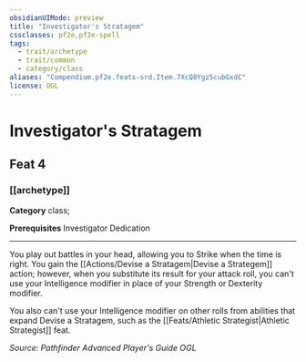 ```yaml
---
obsidianUIMode: preview
title: "Investigator's Stratagem"
cssclasses: pf2e,pf2e-spell
tags:
  - trait/archetype
  - trait/common
  - category/class
aliases: "Compendium.pf2e.feats-srd.Item.7XcQ8Ygz5cubGxdC"
license: OGL
---
```

# Investigator's Stratagem
## Feat 4
### [[archetype]]

**Category** class; 



**Prerequisites** Investigator Dedication
* * *
You play out battles in your head, allowing you to Strike when the time is right. You gain the [[Actions/Devise a Stratagem|Devise a Strategem]] action; however, when you substitute its result for your attack roll, you can't use your Intelligence modifier in place of your Strength or Dexterity modifier.

You also can't use your Intelligence modifier on other rolls from abilities that expand Devise a Stratagem, such as the [[Feats/Athletic Strategist|Athletic Strategist]] feat.

*Source: Pathfinder Advanced Player's Guide*
*OGL*